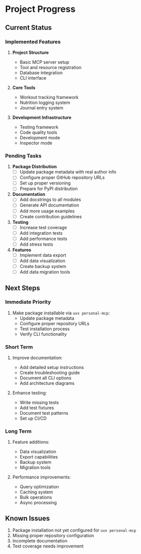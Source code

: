 # Project Progress

## Current Status

### Implemented Features
1. **Project Structure**
   - Basic MCP server setup
   - Tool and resource registration
   - Database integration
   - CLI interface

2. **Core Tools**
   - Workout tracking framework
   - Nutrition logging system
   - Journal entry system

3. **Development Infrastructure**
   - Testing framework
   - Code quality tools
   - Development mode
   - Inspector mode

### Pending Tasks

1. **Package Distribution**
   - [ ] Update package metadata with real author info
   - [ ] Configure proper GitHub repository URLs
   - [ ] Set up proper versioning
   - [ ] Prepare for PyPI distribution

2. **Documentation**
   - [ ] Add docstrings to all modules
   - [ ] Generate API documentation
   - [ ] Add more usage examples
   - [ ] Create contribution guidelines

3. **Testing**
   - [ ] Increase test coverage
   - [ ] Add integration tests
   - [ ] Add performance tests
   - [ ] Add stress tests

4. **Features**
   - [ ] Implement data export
   - [ ] Add data visualization
   - [ ] Create backup system
   - [ ] Add data migration tools

## Next Steps

### Immediate Priority
1. Make package installable via `uvx personal-mcp`:
   - Update package metadata
   - Configure proper repository URLs
   - Test installation process
   - Verify CLI functionality

### Short Term
1. Improve documentation:
   - Add detailed setup instructions
   - Create troubleshooting guide
   - Document all CLI options
   - Add architecture diagrams

2. Enhance testing:
   - Write missing tests
   - Add test fixtures
   - Document test patterns
   - Set up CI/CD

### Long Term
1. Feature additions:
   - Data visualization
   - Export capabilities
   - Backup system
   - Migration tools

2. Performance improvements:
   - Query optimization
   - Caching system
   - Bulk operations
   - Async processing

## Known Issues
1. Package installation not yet configured for `uvx personal-mcp`
2. Missing proper repository configuration
3. Incomplete documentation
4. Test coverage needs improvement
